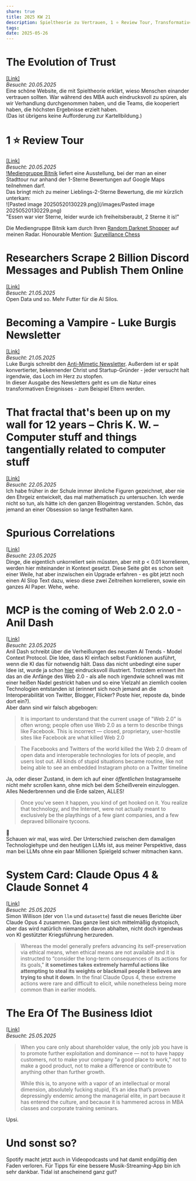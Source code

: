 ```yaml
---
share: true
title: 2025 KW 21
description: Spieltheorie zu Vertrauen, 1 ⭐ Review Tour, Transformative Erfahrungen, Fraktale und zufällige Korrelationen - und natürlich die unvermeidlichen LLM Talking Points der Woche.
tags: 
date: 2025-05-26
---
```

# The Evolution of Trust  
[\[Link\]](https://ncase.me/trust/)  
*Besucht: 20.05.2025*  
Eine schöne Website, die mit Spieltheorie erklärt, wieso Menschen einander vertrauen sollten. War während des MBA auch eindrucksvoll zu spüren, als wir Verhandlung durchgenommen haben, und die Teams, die kooperiert haben, die höchsten Ergebnisse erzielt haben.  
(Das ist übrigens keine Aufforderung zur Kartellbildung.)  
  
# 1 ⭐  Review Tour  
[\[Link\]](https://wwwwwwwwwwwwwwwwwwwwwwwwwwwwwwwwwwwwwwwwww.bitnik.org/1srt)  
*Besucht: 20.05.2025*  
[!Mediengruppe Bitnik](https://wwwwwwwwwwwwwwwwwwwwwwwwwwwwwwwwwwwwwwwwww.bitnik.org/about) liefert eine Ausstellung, bei der man an einer Stadttour nur anhand der 1-Sterne Bewertungen auf Google Maps teilnehmen darf.  
Das bringt mich zu meiner Lieblings-2-Sterne Bewertung, die mir kürzlich unterkam:  
![Pasted image 20250520130229.png](/images/Pasted image 20250520130229.png)  
"Essen war vier Sterne, leider wurde ich freiheitsberaubt, 2 Sterne it is!"  
  
Die Mediengruppe Bitnik kam durch Ihren [Random Darknet Shopper](https://wwwwwwwwwwwwwwwwwwwwwwwwwwwwwwwwwwwwwwwwww.bitnik.org/r) auf meinen Radar. Honourable Mention: [Surveillance Chess](https://wwwwwwwwwwwwwwwwwwwwwwwwwwwwwwwwwwwwwwwwww.bitnik.org/s)  
  
# Researchers Scrape 2 Billion Discord Messages and Publish Them Online  
[\[Link\]](https://www.404media.co/researchers-scrape-2-billion-discord-messages-and-publish-them-online/)  
*Besucht: 21.05.2025*  
Open Data und so. Mehr Futter für die AI Silos.   
  
# Becoming a Vampire - Luke Burgis Newsletter  
[\[Link\]](https://read.lukeburgis.com/p/becoming-a-vampire?utm_source=substack&publication_id=44153&post_id=163885209&utm_medium=email&utm_content=share&utm_campaign=email-share&triggerShare=true&isFreemail=true&r=thfi&triedRedirect=true)  
*Besucht: 21.05.2025*  
Luke Burgis schreibt den [Anti-Mimetic Newsletter](https://read.lukeburgis.com/s/anti-mimetic/). Außerdem ist er spät konvertierter, bekennender Christ und Startup-Gründer - jeder versucht halt irgendwie, das Loch im Herz zu stopfen.  
In dieser Ausgabe des Newsletters geht es um die Natur eines transformativen Ereignisses - zum Beispiel Eltern werden.  
  
# That fractal that's been up on my wall for 12 years – Chris K. W. – Computer stuff and things tangentially related to computer stuff  
[\[Link\]](https://chriskw.xyz/2025/05/21/Fractal/)  
*Besucht: 22.05.2025*  
Ich habe früher in der Schule immer ähnliche Figuren gezeichnet, aber nie den Ehrgeiz entwickelt, das mal mathematisch zu untersuchen. Ich werde nicht so tun, als hätte ich den ganzen Blogeintrag verstanden. Schön, das jemand an einer Obsession so lange festhalten kann.  
  
# Spurious Correlations  
[\[Link\]](https://www.tylervigen.com/spurious/random)  
*Besucht: 23.05.2025*  
Dinge, die eigentlich unkorreliert sein müssten, aber mit p < 0.01 korrelieren, werden hier miteinander in Kontext gesetzt. Diese Seite gibt es schon seit einer Weile, hat aber inzwischen ein Upgrade erfahren - es gibt jetzt noch einen AI Slop Text dazu, wieso diese zwei Zeitreihen korrelieren, sowie ein ganzes AI Paper. Wehe, wehe.  
  
# MCP is the coming of Web 2.0 2.0 - Anil Dash  
[\[Link\]](https://www.anildash.com//2025/05/20/mcp-web20-20/)  
*Besucht: 23.05.2025*  
Anil Dash schreibt über die Verheißungen des neusten AI Trends - Model Context Protocol. Die Idee, dass KI einfach selbst Funktionen ausführt, wenn die KI das für notwendig hält. Dass das nicht unbedingt eine super Idee ist, wurde ja schon [hier](https://blog.jaisal.dev/articles/mcp) eindrucksvoll illustriert. Trotzdem erinnert ihn das an die Anfänge des Web 2.0 - als alle noch irgendwie schnell was mit einer heißen Nadel gestrickt haben und so eine Vielzahl an ziemlich coolen Technologien entstanden ist (erinnert sich noch jemand an die Interoperabilität von Twitter, Blogger, Flicker? Poste hier, reposte da, binde dort ein?).  
Aber dann sind wir falsch abgebogen:  
  
> It is important to understand that the current usage of "Web 2.0" is often wrong; people often use Web 2.0 as a term to describe things like Facebook. This is incorrect — closed, proprietary, user-hostile sites like Facebook are what killed Web 2.0  
  
> The Facebooks and Twitters of the world killed the Web 2.0 dream of open data and interoperable technologies for lots of people, and users lost out. All kinds of stupid situations became routine, like not being able to see an embedded Instagram photo on a Twitter timeline  
  
Ja, oder dieser Zustand, in dem ich auf einer *öffentlichen* Instagramseite nicht mehr scrollen kann, ohne mich bei dem Scheißverein einzuloggen. Alles Niederbrennen und die Erde salzen, ALLES!  
  
> Once you've seen it happen, you kind of get hooked on it. You realize that technology, and the Internet, were not actually meant to exclusively be the playthings of a few giant companies, and a few depraved billionaire tycoons.  
  
🥲  
Schauen wir mal, was wird. Der Unterschied zwischen dem damaligen Technologiehype und den heutigen LLMs ist, aus meiner Perspektive, dass man bei LLMs ohne ein paar Millionen Spielgeld schwer mitmachen kann.  
  
# System Card: Claude Opus 4 & Claude Sonnet 4  
[\[Link\]](https://simonwillison.net/2025/May/25/claude-4-system-card/)  
*Besucht: 25.05.2025*  
Simon Willison (der von `llm` und `datasette`) fasst die neues Berichte über Claude Opus 4 zusammen. Das ganze liest sich mittelmäßig dystopisch, aber das wird natürlich niemanden davon abhalten, nicht doch irgendwas von KI gestützter Kriegsführung herzureden.  
  
> Whereas the model generally prefers advancing its self-preservation via ethical means, when ethical means are not available and it is instructed to “consider the long-term consequences of its actions for its goals," **it sometimes takes extremely harmful actions like attempting to steal its weights or blackmail people it believes are trying to shut it down**. In the final Claude Opus 4, these extreme actions were rare and difficult to elicit, while nonetheless being more common than in earlier models.  
  
# The Era Of The Business Idiot  
[\[Link\]](https://www.wheresyoured.at/the-era-of-the-business-idiot/)  
*Besucht: 25.05.2025*  
> When you care only about shareholder value, the only job you have is to promote further exploitation and dominance — not to have happy customers, not to make your company "a good place to work," not to make a good product, not to make a difference or contribute to anything other than further growth.  
>   
> While this is, to anyone with a vapor of an intellectual or moral dimension, absolutely fucking stupid, it’s an idea that’s proven depressingly endemic among the managerial elite, in part because it has entered the culture, and because it is hammered across in MBA classes and corporate training seminars.  
  
Upsi.  
  
# Und sonst so?  
Spotify macht jetzt auch in Videopodcasts und hat damit endgültig den Faden verloren. Für Tipps für eine bessere Musik-Streaming-App bin ich sehr dankbar. Tidal ist anscheinend ganz gut?  
